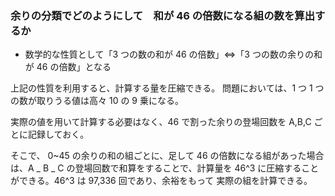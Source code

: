 ### 余りの分類でどのようにして　和が 46 の倍数になる組の数を算出するか

- 数学的な性質として「3 つの数の和が 46 の倍数」⇔「3 つの数の余りの和が 46 の倍数」となる

上記の性質を利用すると、計算する量を圧縮できる。
問題においては、1 つ 1 つの数が取りうる値は高々 10 の 9 乗になる。

実際の値を用いて計算する必要はなく、46 で割った余りの登場回数を A,B,C ごとに記録しておく。

そこで、 0~45 の余りの和の組ごとに、足して 46 の倍数になる組があった場合は、A _ B _ C の登場回数で和算をすることで、計算量を
46^3 に圧縮することができる。46^3 は 97,336 回であり、余裕をもって
実際の組を計算できる。
